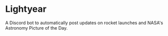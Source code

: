 # Lightyear
A Discord bot to automatically post updates on rocket launches and NASA's Astronomy Picture of the Day.
